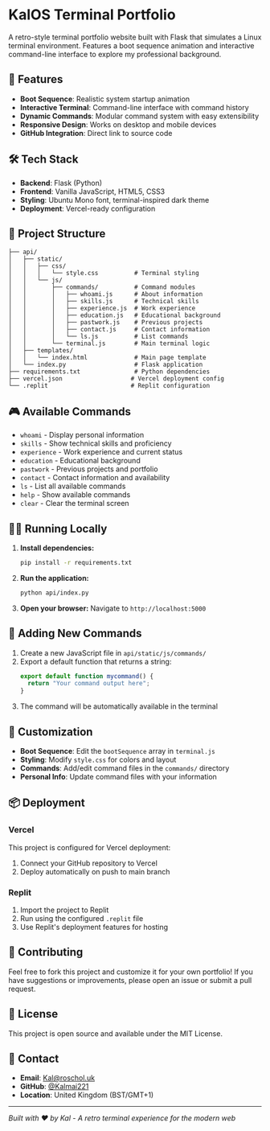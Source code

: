 
# KalOS Terminal Portfolio

A retro-style terminal portfolio website built with Flask that simulates a Linux terminal environment. Features a boot sequence animation and interactive command-line interface to explore my professional background.

## 🚀 Features

- **Boot Sequence**: Realistic system startup animation
- **Interactive Terminal**: Command-line interface with command history
- **Dynamic Commands**: Modular command system with easy extensibility
- **Responsive Design**: Works on desktop and mobile devices
- **GitHub Integration**: Direct link to source code

## 🛠️ Tech Stack

- **Backend**: Flask (Python)
- **Frontend**: Vanilla JavaScript, HTML5, CSS3
- **Styling**: Ubuntu Mono font, terminal-inspired dark theme
- **Deployment**: Vercel-ready configuration

## 📁 Project Structure

```
├── api/
│   ├── static/
│   │   ├── css/
│   │   │   └── style.css          # Terminal styling
│   │   └── js/
│   │       ├── commands/          # Command modules
│   │       │   ├── whoami.js      # About information
│   │       │   ├── skills.js      # Technical skills
│   │       │   ├── experience.js  # Work experience
│   │       │   ├── education.js   # Educational background
│   │       │   ├── pastwork.js    # Previous projects
│   │       │   ├── contact.js     # Contact information
│   │       │   └── ls.js          # List commands
│   │       └── terminal.js        # Main terminal logic
│   ├── templates/
│   │   └── index.html             # Main page template
│   └── index.py                   # Flask application
├── requirements.txt               # Python dependencies
├── vercel.json                   # Vercel deployment config
└── .replit                       # Replit configuration
```

## 🎮 Available Commands

- `whoami` - Display personal information
- `skills` - Show technical skills and proficiency
- `experience` - Work experience and current status
- `education` - Educational background
- `pastwork` - Previous projects and portfolio
- `contact` - Contact information and availability
- `ls` - List all available commands
- `help` - Show available commands
- `clear` - Clear the terminal screen

## 🏃‍♂️ Running Locally

1. **Install dependencies:**
   ```bash
   pip install -r requirements.txt
   ```

2. **Run the application:**
   ```bash
   python api/index.py
   ```

3. **Open your browser:**
   Navigate to `http://localhost:5000`

## 🔧 Adding New Commands

1. Create a new JavaScript file in `api/static/js/commands/`
2. Export a default function that returns a string:
   ```javascript
   export default function mycommand() {
     return "Your command output here";
   }
   ```
3. The command will be automatically available in the terminal

## 🎨 Customization

- **Boot Sequence**: Edit the `bootSequence` array in `terminal.js`
- **Styling**: Modify `style.css` for colors and layout
- **Commands**: Add/edit command files in the `commands/` directory
- **Personal Info**: Update command files with your information

## 📦 Deployment

### Vercel
This project is configured for Vercel deployment:
1. Connect your GitHub repository to Vercel
2. Deploy automatically on push to main branch

### Replit
1. Import the project to Replit
2. Run using the configured `.replit` file
3. Use Replit's deployment features for hosting

## 🤝 Contributing

Feel free to fork this project and customize it for your own portfolio! If you have suggestions or improvements, please open an issue or submit a pull request.

## 📄 License

This project is open source and available under the MIT License.

## 📧 Contact

- **Email**: Kal@roschol.uk
- **GitHub**: [@Kalmai221](https://github.com/Kalmai221)
- **Location**: United Kingdom (BST/GMT+1)

---

*Built with ❤️ by Kal - A retro terminal experience for the modern web*
